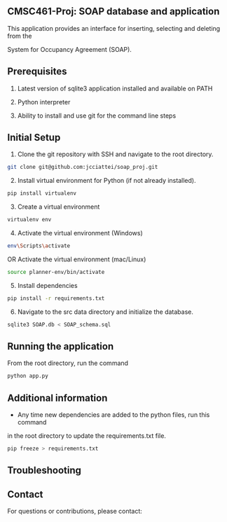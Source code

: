 ## CMSC461-Proj: SOAP database and application

This application provides an interface for inserting, selecting and deleting from the 

System for Occupancy Agreement (SOAP).

## Prerequisites

1. Latest version of sqlite3 application installed and available on PATH

2. Python interpreter

2. Ability to install and use git for the command line steps

## Initial Setup

1. Clone the git repository with SSH and navigate to the root directory.
```bash
git clone git@github.com:jcciattei/soap_proj.git

```

2. Install virtual environment for Python (if not already installed).
```bash
pip install virtualenv
```

3. Create a virtual environment
```bash
virtualenv env
```

4. Activate the virtual environment (Windows)
```bash
env\Scripts\activate
```

OR Activate the virtual environment (mac/Linux)
```bash
source planner-env/bin/activate
```

5. Install dependencies
```bash
pip install -r requirements.txt
```

6. Navigate to the src data directory and initialize the database.
```bash
sqlite3 SOAP.db < SOAP_schema.sql
```

## Running the application
From the root directory, run the command
```bash
python app.py
```

## Additional information

- Any time new dependencies are added to the python files, run this command

in the root directory to update the requirements.txt file.
```bash
pip freeze > requirements.txt
```

## Troubleshooting



## Contact

For questions or contributions, please contact: 






